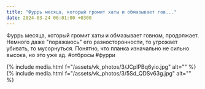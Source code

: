```yaml
---
title: "Фуррь месяца, который громит хаты и обмазывает гов..."
date: 2024-03-24 06:01:00 +0300
---
```


Фуррь месяца, который громит хаты и обмазывает говном, продолжает.
Немного даже "поражаюсь" его разносторонности, то угрожает убивать, то мусорнуться.
Понятно, что планка изначально не сильно высока, но это уже ад.
#отбросы #фурри


{% include media.html f="/assets/vk_photos/3/JCplPBq6yio.jpg" alt="" %}
{% include media.html f="/assets/vk_photos/3/5Sd_QDSv63g.jpg" alt="" %}
